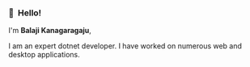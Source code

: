 ### 👋&nbsp;&nbsp;Hello!

I'm **Balaji Kanagaragaju**, 

I am an expert dotnet developer. I have worked on numerous web and desktop applications.
<br><br>




